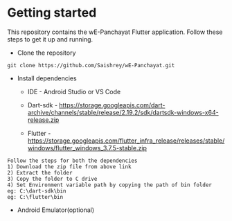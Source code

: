 # Getting started
This repository contains the wE-Panchayat Flutter application. Follow these steps to get it up and running.
- Clone the repository
```
git clone https://github.com/Saishrey/wE-Panchayat.git
```
- Install dependencies

  -  IDE - Android Studio or VS Code

  -  Dart-sdk - https://storage.googleapis.com/dart-archive/channels/stable/release/2.19.2/sdk/dartsdk-windows-x64-release.zip

  -  Flutter - https://storage.googleapis.com/flutter_infra_release/releases/stable/windows/flutter_windows_3.7.5-stable.zip

```
Follow the steps for both the dependencies 
1) Download the zip file from above link 
2) Extract the folder
3) Copy the folder to C drive
4) Set Environment variable path by copying the path of bin folder
eg: C:\dart-sdk\bin
eg: C:\flutter\bin
```

  -  Android Emulator(optional)


